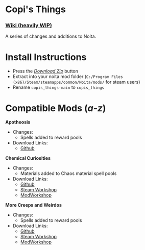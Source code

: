 # Copi's Things
### [Wiki (heavily WIP)](https://noita.wiki.gg/wiki/Mod:Copi%27s_Things)
A series of changes and additions to Noita.

# Install Instructions

 - Press the *[Download Zip](https://github.com/Ramiels/copis_things/archive/refs/heads/main.zip)* button
 - Extract into your noita mod folder (`C:/Program Files (x86)/Steam/steamapps/common/Noita/mods/` for steam users)
 - Rename `copis_things-main` to `copis_things`

# Compatible Mods (*a-z*)

**Apotheosis**
 - Changes:
   - Spells added to reward pools
 - Download Links:
   - [Github]((https://github.com/Conga0/Apotheosis))

**Chemical Curiosities**
 - Changes:
   - Materials added to Chaos material spell pools
 - Download Links:
   - [Github](https://github.com/Squirrelly13/Hydroxide)
   - [Steam Workshop](https://steamcommunity.com/sharedfiles/filedetails/?id=2866701037)
   - [ModWorkshop](https://modworkshop.net/mod/39678)

**More Creeps and Weirdos**
 - Changes:
   - Spells added to reward pools
 - Download Links:
   - [Github](https://github.com/Conga0/Mo_Creeps)
   - [Steam Workshop](https://steamcommunity.com/sharedfiles/filedetails/?id=2879253717)
   - [ModWorkshop](https://modworkshop.net/mod/39990)

